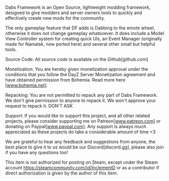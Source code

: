 Dabs Framework is an Open Source, lightweight modding framework, designed to give modders and server owners tools to quickly and effectively create new mods for the community.

The only gameplay feature that DF adds is Dabbing to the emote wheel, otherwise it does not change gameplay whatsoever. It does include a Model View Controller system for creating quick UIs, an Event Manager (originally made for Namalsk, now ported here) and several other small but helpful tools.

Source Code:
All source code is available on the Github[github.com]

Monetization:
You are hereby given monetization approval under the conditions that you follow the DayZ Server Monetization agreement and have obtained permission from Bohemia. Read more here [www.bohemia.net].

Repacking:
You are not permitted to repack any part of Dabs Framework. We don't give permission to anyone to repack it. We won't approve your request to repack it. DON'T ASK

Support:
If you would like to support this project, and all other related projects, please consider supporting me on Patreon[www.patreon.com] or donating on Paypal[www.paypal.com]. Any support is always much appreciated as these projects do take a considerable amount of time <3

We are grateful to hear any feedback and suggestions from anyone, the best place to give it to us would be our Discord[discord.gg], please also join if you have any questions too!

This item is not authorized for posting on Steam, except under the Steam account https://steamcommunity.com/id/InclementD or as a contributor if direct authorization is given by the author of this item.